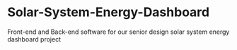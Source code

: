 # Solar-System-Energy-Dashboard
Front-end and Back-end software for our senior design solar system energy dashboard project
